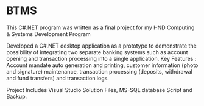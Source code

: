 # BTMS
This C#.NET program was written as a final project for my HND Computing & Systems Development Program

Developed a C#.NET desktop application as a prototype to demonstrate the possibility of integrating two separate banking systems such as account opening and transaction processing into a single application.
Key Features : Account mandate auto generation and printing, customer information (photo and signature) maintenance, transaction processing (deposits, withdrawal and fund transfers) and transaction logs.

Project Includes Visual Studio Solution Files, MS-SQL database Script and Backup.
